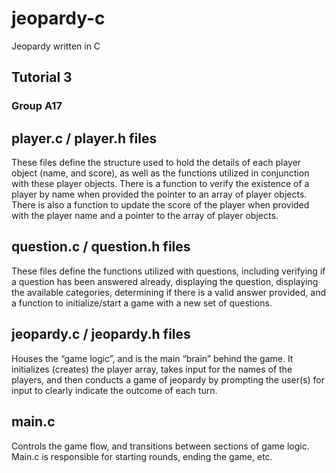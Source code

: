 # jeopardy-c
Jeopardy written in C

## Tutorial 3
### Group A17

## player.c / player.h files
These files define the structure used to hold the details of each player object (name, and score), as well as the functions utilized in conjunction with these player objects.  There is a function to verify the existence of a player by name when provided the pointer to an array of player objects.  There is also a function to update the score of the player when provided with the player name and a pointer to the array of player objects.

## question.c / question.h files
These files define the functions utilized with questions, including verifying if a question has been answered already, displaying the question, displaying the available categories, determining if there is a valid answer provided, and a function to initialize/start a game with a new set of questions.

## jeopardy.c / jeopardy.h files
Houses the “game logic”, and is the main “brain” behind the game.  It initializes (creates) the player array, takes input for the names of the players, and then conducts a game of jeopardy by prompting the user(s) for input to clearly indicate the outcome of each turn.

## main.c
Controls the game flow, and transitions between sections of game logic.  Main.c is responsible for starting rounds, ending the game, etc.
